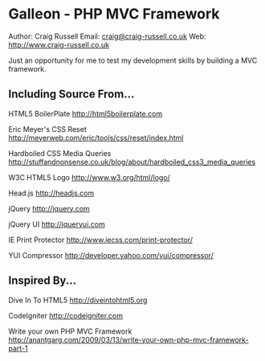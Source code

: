 Galleon - PHP MVC Framework
================================================================================

Author: Craig Russell
Email:  <craig@craig-russell.co.uk>
Web:    <http://www.craig-russell.co.uk>



Just an opportunity for me to test my development skills by building a MVC framework.

Including Source From...
--------------------------------------------------------------------------------
HTML5 BoilerPlate
<http://html5boilerplate.com>

Eric Meyer's CSS Reset
<http://meyerweb.com/eric/tools/css/reset/index.html>

Hardboiled CSS Media Queries
<http://stuffandnonsense.co.uk/blog/about/hardboiled_css3_media_queries>

W3C HTML5 Logo
<http://www.w3.org/html/logo/>

Head.js
<http://headjs.com>

jQuery
<http://jquery.com>

jQuery UI
<http://jqueryui.com>

IE Print Protector
<http://www.iecss.com/print-protector/>

YUI Compressor
<http://developer.yahoo.com/yui/compressor/>

Inspired By...
--------------------------------------------------------------------------------
Dive In To HTML5
<http://diveintohtml5.org>

CodeIgniter 
<http://codeigniter.com>

Write your own PHP MVC Framework
<http://anantgarg.com/2009/03/13/write-your-own-php-mvc-framework-part-1>

